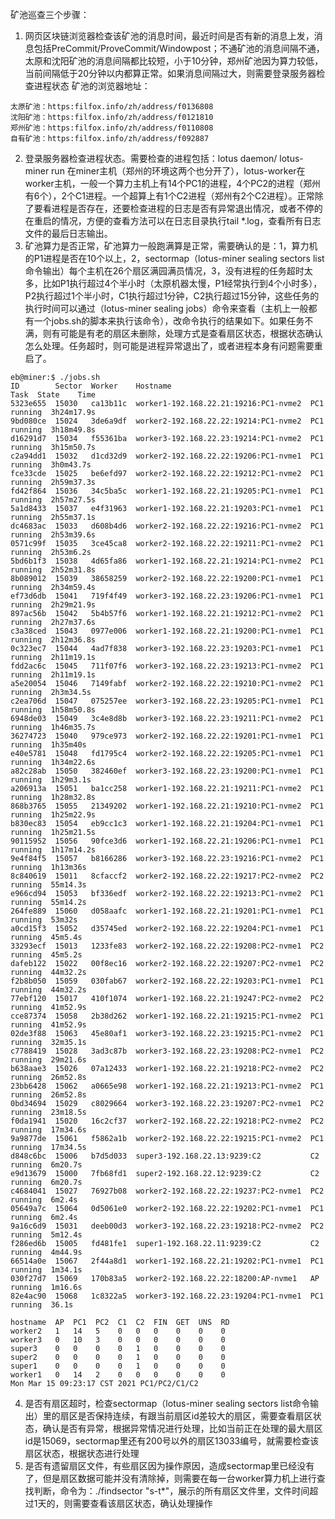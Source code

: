 矿池巡查三个步骤：

1. 网页区块链浏览器检查该矿池的消息时间，最近时间是否有新的消息上发，消息包括PreCommit/ProveCommit/Windowpost；不通矿池的消息间隔不通，太原和沈阳矿池的消息间隔都比较短，小于10分钟，郑州矿池因为算力较低，当前间隔低于20分钟以内都算正常。如果消息间隔过大，则需要登录服务器检查进程状态
矿池的浏览器地址：
```
太原矿池：https:filfox.info/zh/address/f0136808
沈阳矿池：https:filfox.info/zh/address/f0121810
郑州矿池：https:filfox.info/zh/address/f0110808
自有矿池：https:filfox.info/zh/address/f092887
```
2. 登录服务器检查进程状态。需要检查的进程包括：lotus daemon/ lotus-miner run 在miner主机（郑州的环境这两个也分开了），lotus-worker在worker主机，一般一个算力主机上有14个PC1的进程，4个PC2的进程（郑州有6个），2个C1进程。一个超算上有1个C2进程（郑州有2个C2进程）。正常除了要看进程是否存在，还要检查进程的日志是否有异常退出情况，或者不停的在重启的情况，方便的查看方法可以在日志目录执行tail *.log，查看所有日志文件的最后日志输出。
3. 矿池算力是否正常，矿池算力一般跑满算是正常，需要确认的是：1，算力机的P1进程是否在10个以上，2，sectormap（lotus-miner sealing sectors list命令输出）每个主机在26个扇区满园满员情况，3，没有进程的任务超时太多，比如P1执行超过4个半小时（太原机器太慢，P1经常执行到4个小时多），P2执行超过1个半小时，C1执行超过1分钟，C2执行超过15分钟，这些任务的执行时间可以通过（lotus-miner sealing jobs）命令来查看（主机上一般都有一个jobs.sh的脚本来执行该命令），改命令执行的结果如下。如果任务不满，则有可能是有老的扇区未删除，处理方式是查看扇区状态，根据状态确认怎么处理。任务超时，则可能是进程异常退出了，或者进程本身有问题需要重启了。
```
eb@miner:$ ./jobs.sh
ID        Sector  Worker    Hostname                               Task  State    Time
5323e655  15030   ca13b11c  worker1-192.168.22.21:19216:PC1-nvme2  PC1   running  3h24m17.9s
9bd080ce  15024   3de6a9df  worker2-192.168.22.22:19214:PC1-nvme2  PC1   running  3h18m49.8s
d16291d7  15034   f55361ba  worker3-192.168.22.23:19214:PC1-nvme2  PC1   running  3h15m50.7s
c2a94dd1  15032   d1cd32d9  worker2-192.168.22.22:19206:PC1-nvme1  PC1   running  3h0m43.7s
fce33cde  15025   be6efd97  worker2-192.168.22.22:19212:PC1-nvme2  PC1   running  2h59m37.3s
fd42f864  15036   34c5ba5c  worker1-192.168.22.21:19205:PC1-nvme1  PC1   running  2h57m27.5s
5a1d8433  15037   e4f31963  worker1-192.168.22.21:19203:PC1-nvme1  PC1   running  2h55m37.1s
dc4683ac  15033   d608b4d6  worker2-192.168.22.22:19216:PC1-nvme2  PC1   running  2h53m39.6s
0571c99f  15035   3ce45ca8  worker2-192.168.22.22:19211:PC1-nvme2  PC1   running  2h53m6.2s
5bd6b1f3  15038   4d65fa86  worker1-192.168.22.21:19214:PC1-nvme2  PC1   running  2h52m31.8s
8b089012  15039   38658259  worker2-192.168.22.22:19200:PC1-nvme1  PC1   running  2h34m59.4s
ef73d6db  15041   719f4f49  worker3-192.168.22.23:19206:PC1-nvme1  PC1   running  2h29m21.9s
897ac56b  15042   5b4b57f6  worker1-192.168.22.21:19212:PC1-nvme2  PC1   running  2h27m37.6s
c3a38ced  15043   0977e006  worker1-192.168.22.21:19200:PC1-nvme1  PC1   running  2h12m36.8s
0c323ec7  15044   4ad7f838  worker3-192.168.22.23:19203:PC1-nvme1  PC1   running  2h11m19.1s
fdd2ac6c  15045   711f07f6  worker3-192.168.22.23:19213:PC1-nvme2  PC1   running  2h11m19.1s
a5e20054  15046   7149fabf  worker2-192.168.22.22:19210:PC1-nvme2  PC1   running  2h3m34.5s
c2ea706d  15047   075257ee  worker3-192.168.22.23:19205:PC1-nvme1  PC1   running  1h58m50.8s
6948de03  15049   3c4e8d8b  worker3-192.168.22.23:19211:PC1-nvme2  PC1   running  1h46m35.7s
36274723  15040   979ce973  worker2-192.168.22.22:19201:PC1-nvme1  PC1   running  1h35m40s
e40e5781  15048   fd1795c4  worker2-192.168.22.22:19205:PC1-nvme1  PC1   running  1h34m22.6s
a82c28ab  15050   382460ef  worker3-192.168.22.23:19200:PC1-nvme1  PC1   running  1h29m3.1s
a206913a  15051   ba1cc258  worker1-192.168.22.21:19211:PC1-nvme2  PC1   running  1h28m32.8s
868b3765  15055   21349202  worker1-192.168.22.21:19210:PC1-nvme2  PC1   running  1h25m22.9s
b830ec83  15054   eb9cc1c3  worker1-192.168.22.21:19204:PC1-nvme1  PC1   running  1h25m21.5s
90115952  15056   90fce3d6  worker1-192.168.22.21:19206:PC1-nvme1  PC1   running  1h17m14.2s
9e4f84f5  15057   b8166286  worker3-192.168.22.23:19216:PC1-nvme2  PC1   running  1h13m36s
8c840619  15011   8cfaccf2  worker2-192.168.22.22:19217:PC2-nvme2  PC2   running  55m14.3s
e966cd94  15053   bf336edf  worker2-192.168.22.22:19213:PC1-nvme2  PC1   running  55m14.2s
264fe889  15060   d058aafc  worker1-192.168.22.21:19201:PC1-nvme1  PC1   running  53m32s
a0cd15f3  15052   d35745ed  worker2-192.168.22.22:19204:PC1-nvme1  PC1   running  45m5.4s
33293ecf  15013   1233fe83  worker2-192.168.22.22:19208:PC2-nvme1  PC2   running  45m5.2s
dafeb122  15022   00f8ec16  worker2-192.168.22.22:19207:PC2-nvme1  PC2   running  44m32.2s
f2b8b050  15059   030fab67  worker2-192.168.22.22:19203:PC1-nvme1  PC1   running  44m32.2s
77ebf120  15017   410f1074  worker1-192.168.22.21:19247:PC2-nvme2  PC2   running  41m52.9s
cce87374  15058   2b38d262  worker1-192.168.22.21:19215:PC1-nvme2  PC1   running  41m52.9s
02de3f88  15063   45e80af1  worker3-192.168.22.23:19215:PC1-nvme2  PC1   running  32m35.1s
c7788419  15028   3ad3c87b  worker3-192.168.22.23:19208:PC2-nvme1  PC2   running  29m21.6s
b638aae3  15026   07a12433  worker1-192.168.22.21:19218:PC2-nvme2  PC2   running  26m52.8s
23bb6428  15062   a0665e98  worker1-192.168.22.21:19213:PC1-nvme2  PC1   running  26m52.8s
0bd34694  15029   c8029664  worker3-192.168.22.23:19207:PC2-nvme1  PC2   running  23m18.5s
f0da1941  15020   16c2cf37  worker2-192.168.22.22:19218:PC2-nvme2  PC2   running  17m34.6s
9a9877de  15061   f5862a1b  worker2-192.168.22.22:19215:PC1-nvme2  PC1   running  17m34.5s
d848c6bc  15006   b7d5d033  super3-192.168.22.13:9239:C2           C2    running  6m20.7s
e9d13679  15000   7fb68fd1  super2-192.168.22.12:9239:C2           C2    running  6m20.7s
c4684041  15027   76927b08  worker2-192.168.22.22:19237:PC2-nvme1  PC2   running  6m2.4s
05649a7c  15064   0d5061e0  worker2-192.168.22.22:19202:PC1-nvme1  PC1   running  6m2.4s
9a16c6d9  15031   deeb00d3  worker3-192.168.22.23:19218:PC2-nvme2  PC2   running  5m12.4s
f286ed6b  15005   fd481fe1  super1-192.168.22.11:9239:C2           C2    running  4m44.9s
66514a0e  15067   2f44a8d1  worker1-192.168.22.21:19202:PC1-nvme1  PC1   running  1m34.1s
030f27d7  15069   170b83a5  worker2-192.168.22.22:18200:AP-nvme1   AP    running  1m16.6s
82e4ac90  15068   1c8322a5  worker3-192.168.22.23:19204:PC1-nvme1  PC1   running  36.1s

hostname  AP  PC1  PC2  C1  C2  FIN  GET  UNS  RD
worker2   1   14   5    0   0   0    0    0    0
worker3   0   10   3    0   0   0    0    0    0
super3    0   0    0    0   1   0    0    0    0
super2    0   0    0    0   1   0    0    0    0
super1    0   0    0    0   1   0    0    0    0
worker1   0   14   2    0   0   0    0    0    0
Mon Mar 15 09:23:17 CST 2021 PC1/PC2/C1/C2
```
4. 是否有扇区超时，检查sectormap（lotus-miner sealing sectors list命令输出）里的扇区是否保持连续，有跟当前扇区id差较大的扇区，需要查看扇区状态，确认是否有异常，根据异常情况进行处理，比如当前正在处理的最大扇区id是15069，sectormap里还有200号以外的扇区13033编号，就需要检查该扇区状态，根据状态进行处理
5. 是否有遗留扇区文件，有些扇区因为操作原因，造成sectormap里已经没有了，但是扇区数据可能并没有清除掉，则需要在每一台worker算力机上进行查找判断，命令为：./findsector "s-t*"，展示的所有扇区文件里，文件时间超过1天的，则需要查看该扇区状态，确认处理操作